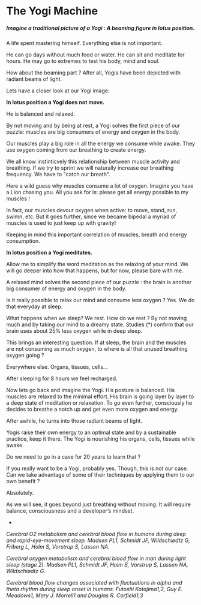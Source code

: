 # The Yogi Machine

##### Imagine a traditional picture of a Yogi : A beaming figure in lotus position. 

A life spent mastering himself. Everything else is not important. 

He can go days without much food or water. He can sit and meditate for hours. He may go to extremes to test his body, mind and soul. 

How about the beaming part ? After all, Yogis have been depicted with radiant beams of light. 

Lets have a closer look at our Yogi image:

**In lotus position a Yogi does not move.** 

He is balanced and relaxed. 

By not moving and by being at rest, a Yogi solves the first piece of our puzzle: muscles are big consumers of energy and oxygen in the body. 

Our muscles play a big role in all the energy we consume while awake. They use oxygen coming from our breathing to create energy. 

We all know instinticvely this relationship between muscle activity and breathing. If we try to sprint we will naturally increase our breathing frequency. We have to "catch our breath".  

Here a wild guess why muscles consume a lot of oxygen. Imagine you have a Lion chasing you. All you ask for is: please get all energy possible to my muscles !

In fact, our muscles devour oxygen when active: to move, stand, run, swimn, etc. But it goes further, since we became bipedal a myriad of muscles is used to just keep up with gravity! 

Keeping in mind this important correlation of muscles, breath and energy consumption. 

**In lotus position a Yogi meditates.** 

Allow me to simplify the word meditation as the relaxing of your mind. We will go deeper into how that happens, but for now, please bare with me. 

A relaxed mind solves the second piece of our puzzle : the brain is another big consumer of energy and oxygen in the body. 

Is it really possible to relax our mind and consume less oxygen ? Yes. We do that everyday at sleep. 

What happens when we sleep? We rest. How do we rest ? By not moving much and by taking our mind to a dreamy state. Studies (*) confirm that our brain uses about 25% less oxygen while in deep sleep. 

This brings an interesting question. If at sleep, the brain and the muscles are not consuming as much oxygen, to  where is all that unused breathing oxygen going ? 

Everywhere else. Organs, tissues, cells...

After sleeping for 8 hours we feel recharged.

Now lets go back and imagine the Yogi. His posture is balanced. His muscles are relaxed to the minimal effort. His brain is going layer by layer to a deep state of meditation or relaxation. To go even further, consciously he decides to breathe a notch up and get even more oxygen and energy. 

After awhile, he turns into those radiant beams of light. 

Yogis raise their own energy to an optimal state and by a sustainable practice, keep it there. The Yogi is nourishing his organs, cells, tissues while awake. 

Do we need to go in a cave for 20 years to learn that ? 

If you really want to be a Yogi, probably yes. Though, this is not our case. Can we take advantage of some of their techniques by applying them to our own benefit ? 

Absolutely. 

As we will see, it goes beyond just breathing without moving. It will require balance, consciousness and a developer’s mindset. 

*

*Cerebral O2 metabolism and cerebral blood flow in humans during deep and rapid-eye-movement sleep.
Madsen PL1, Schmidt JF, Wildschiødtz G, Friberg L, Holm S, Vorstrup S, Lassen NA.*

*Cerebral oxygen metabolism and cerebral blood flow in man during light sleep (stage 2).
Madsen PL1, Schmidt JF, Holm S, Vorstrup S, Lassen NA, Wildschiødtz G.*

*Cerebral blood flow changes associated with fluctuations
in alpha and theta rhythm during sleep onset in humans.
Futoshi Kotajima1,2, Guy E. Meadows1, Mary J. Morrell1 and Douglas R. Corfield1,3*

